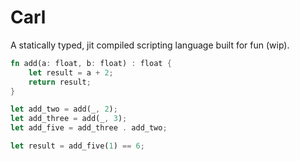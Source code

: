 # Carl

A statically typed, jit compiled scripting language built for fun (wip).

```rust
fn add(a: float, b: float) : float {
    let result = a + 2;
    return result;
}

let add_two = add(_, 2);
let add_three = add(_, 3);
let add_five = add_three . add_two;

let result = add_five(1) == 6;
```
